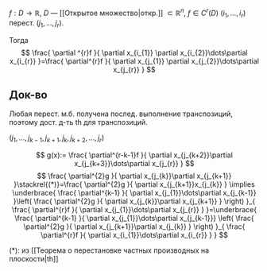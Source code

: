 $f:D\to \mathbb{R}$,  $D$ — [[Открытое множество|откр.]] $\subset \mathbb{R}^{n}$, $f \in C^{r}(D)$
$(i_{1},\dots, i_{r})$ перест.  $(j_{1},\dots, j_{r})$. 

Тогда 
$$
\frac{ \partial ^{r}f }{ \partial x_{i_{1}} \partial x_{i_{2}}\dots\partial x_{i_{r}} }=\frac{ \partial^{r}f }{ \partial x_{j_{1}} \partial x_{j_{2}}\dots\partial x_{j_{r}} }  
$$
## Док-во

Любая перест. м.б. получена послед. выполнение транспозиций, поэтому дост. д-ть th для транспозиций.

$(j_{1}, \dots, j_{k-1}, j_{k+1},j_{k}, j_{k+2},\dots, j_{r})$

$$
g(x):= \frac{ \partial^{r-k-1}f }{ \partial x_{j_{k+2}}\partial x_{j_{k+3}}\dots\partial x_{j_{r}} } 
$$
$$
\frac{ \partial^{2}g }{ \partial x_{j_{k}}\partial x_{j_{k+1}} }\stackrel{(*)}=\frac{ \partial^{2}g }{ \partial x_{j_{k+1}}x_{j_{k}} } \implies \underbrace{ \frac{ \partial^{k-1} }{ \partial x_{j_{1}}\dots\partial x_{j_{k-1}} }\left( \frac{ \partial^{2}g }{ \partial x_{j_{k}}\partial x_{j_{k+1}} }  \right) }_{ \frac{ \partial^{r}f }{ \partial x_{j_{1}}\dots\partial x_{j_{r}} }  }=\underbrace{ \frac{ \partial^{k-1} }{  \partial x_{j_{1}}\dots\partial x_{j_{k-1}}} \left( \frac{ \partial^{2}g }{ \partial x_{j_{k+1}}\partial x_{j_{k}} }  \right) }_{ \frac{ \partial^{r}f }{ \partial x_{i_{1}}\dots\partial x_{i_{r}} }  }
$$

$(*)$: из [[Теорема о перестановке частных производных на плоскости|th]] 